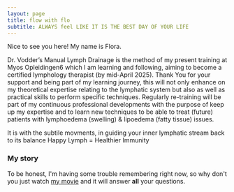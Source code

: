 ```yaml
---
layout: page
title: flow with flo
subtitle: ALWAYS feel LIKE IT IS THE BEST DAY OF YOUR LIFE
---
```


Nice to see you here! My name is Flora. 


Dr. Vodder’s Manual Lymph Drainage  is the method of my present training at Myos Opleidingen6 which I am learning and following, aiming to become a certified lymphology therapist (by mid-April 2025). Thank You for your support and being part of my learning journey, this will not only enhance on my theoretical expertise relating to the lymphatic system but also as well as practical skills to perform specific techniques. Regularly re-training will be part of my continuous professional developments with the purpose of keep up my expertise and to learn new techniques to be able to treat (future) patients with lymphoedema (swelling) & lipoedema (fatty tissue) issues. 

It is with the subtile movments, in guiding your inner lymphatic stream back to its balance
Happy Lymph = Healthier Immunity


### My story

To be honest, I'm having some trouble remembering right now, so why don't you just watch [my movie](https://en.wikipedia.org/wiki/The_Princess_Bride_%28film%29) and it will answer **all** your questions.
